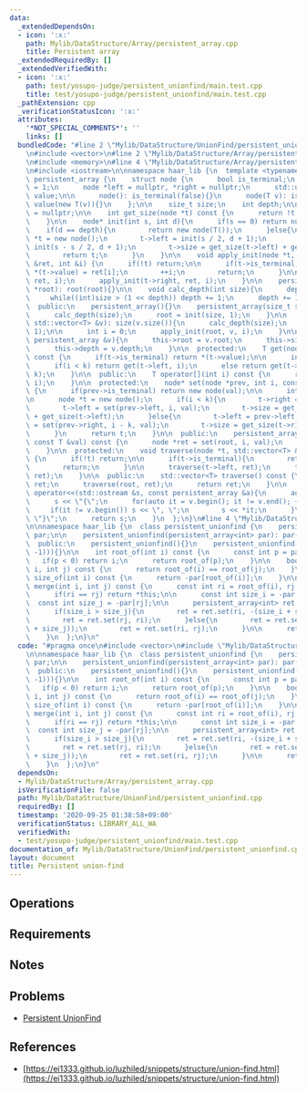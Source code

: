 ```yaml
---
data:
  _extendedDependsOn:
  - icon: ':x:'
    path: Mylib/DataStructure/Array/persistent_array.cpp
    title: Persistent array
  _extendedRequiredBy: []
  _extendedVerifiedWith:
  - icon: ':x:'
    path: test/yosupo-judge/persistent_unionfind/main.test.cpp
    title: test/yosupo-judge/persistent_unionfind/main.test.cpp
  _pathExtension: cpp
  _verificationStatusIcon: ':x:'
  attributes:
    '*NOT_SPECIAL_COMMENTS*': ''
    links: []
  bundledCode: "#line 2 \"Mylib/DataStructure/UnionFind/persistent_unionfind.cpp\"\
    \n#include <vector>\n#line 2 \"Mylib/DataStructure/Array/persistent_array.cpp\"\
    \n#include <memory>\n#line 4 \"Mylib/DataStructure/Array/persistent_array.cpp\"\
    \n#include <iostream>\n\nnamespace haar_lib {\n  template <typename T>\n  class\
    \ persistent_array {\n    struct node {\n      bool is_terminal;\n      int size\
    \ = 1;\n      node *left = nullptr, *right = nullptr;\n      std::unique_ptr<T>\
    \ value;\n\n      node(): is_terminal(false){}\n      node(T v): is_terminal(true),\
    \ value(new T(v)){}\n    };\n\n    size_t size;\n    int depth;\n\n    node* root\
    \ = nullptr;\n\n    int get_size(node *t) const {\n      return !t ? 0 : t->size;\n\
    \    }\n\n    node* init(int s, int d){\n      if(s == 0) return nullptr;\n  \
    \    if(d == depth){\n        return new node(T());\n      }else{\n        node\
    \ *t = new node();\n        t->left = init(s / 2, d + 1);\n        t->right =\
    \ init(s - s / 2, d + 1);\n        t->size = get_size(t->left) + get_size(t->right);\n\
    \        return t;\n      }\n    }\n\n    void apply_init(node *t, const std::vector<T>\
    \ &ret, int &i) {\n      if(!t) return;\n\n      if(t->is_terminal){\n       \
    \ *(t->value) = ret[i];\n        ++i;\n        return;\n      }\n\n      apply_init(t->left,\
    \ ret, i);\n      apply_init(t->right, ret, i);\n    }\n\n    persistent_array(node\
    \ *root): root(root){}\n\n    void calc_depth(int size){\n      depth = 1;\n \
    \     while((int)size > (1 << depth)) depth += 1;\n      depth += 1;\n    }\n\n\
    \  public:\n    persistent_array(){}\n    persistent_array(size_t size): size(size){\n\
    \      calc_depth(size);\n      root = init(size, 1);\n    }\n\n    persistent_array(const\
    \ std::vector<T> &v): size(v.size()){\n      calc_depth(size);\n      root = init(size,\
    \ 1);\n\n      int i = 0;\n      apply_init(root, v, i);\n    }\n\n    persistent_array(const\
    \ persistent_array &v){\n      this->root = v.root;\n      this->size = v.size;\n\
    \      this->depth = v.depth;\n    }\n\n  protected:\n    T get(node *t, int i)\
    \ const {\n      if(t->is_terminal) return *(t->value);\n\n      int k = get_size(t->left);\n\
    \      if(i < k) return get(t->left, i);\n      else return get(t->right, i -\
    \ k);\n    }\n\n  public:\n    T operator[](int i) const {\n      return get(root,\
    \ i);\n    }\n\n  protected:\n    node* set(node *prev, int i, const T &val) const\
    \ {\n      if(prev->is_terminal) return new node(val);\n\n      int k = get_size(prev->left);\n\
    \n      node *t = new node();\n      if(i < k){\n        t->right = prev->right;\n\
    \        t->left = set(prev->left, i, val);\n        t->size = get_size(t->right)\
    \ + get_size(t->left);\n      }else{\n        t->left = prev->left;\n        t->right\
    \ = set(prev->right, i - k, val);\n        t->size = get_size(t->right) + get_size(t->left);\n\
    \      }\n      return t;\n    }\n\n  public:\n    persistent_array set(int i,\
    \ const T &val) const {\n      node *ret = set(root, i, val);\n      return persistent_array(ret);\n\
    \    }\n\n  protected:\n    void traverse(node *t, std::vector<T> &ret) const\
    \ {\n      if(!t) return;\n\n      if(t->is_terminal){\n        ret.push_back(*(t->value));\n\
    \        return;\n      }\n\n      traverse(t->left, ret);\n      traverse(t->right,\
    \ ret);\n    }\n\n  public:\n    std::vector<T> traverse() const {\n      std::vector<T>\
    \ ret;\n      traverse(root, ret);\n      return ret;\n    }\n\n    friend std::ostream&\
    \ operator<<(std::ostream &s, const persistent_array &a){\n      auto v = a.traverse();\n\
    \      s << \"{\";\n      for(auto it = v.begin(); it != v.end(); ++it){\n   \
    \     if(it != v.begin()) s << \", \";\n        s << *it;\n      }\n      s <<\
    \ \"}\";\n      return s;\n    }\n  };\n}\n#line 4 \"Mylib/DataStructure/UnionFind/persistent_unionfind.cpp\"\
    \n\nnamespace haar_lib {\n  class persistent_unionfind {\n    persistent_array<int>\
    \ par;\n\n    persistent_unionfind(persistent_array<int> par): par(par){}\n\n\
    \  public:\n    persistent_unionfind(){}\n    persistent_unionfind(int n): par(persistent_array<int>(std::vector<int>(n,\
    \ -1))){}\n\n    int root_of(int i) const {\n      const int p = par[i];\n   \
    \   if(p < 0) return i;\n      return root_of(p);\n    }\n\n    bool is_same(int\
    \ i, int j) const {\n      return root_of(i) == root_of(j);\n    }\n\n    int\
    \ size_of(int i) const {\n      return -par[root_of(i)];\n    }\n\n    persistent_unionfind\
    \ merge(int i, int j) const {\n      const int ri = root_of(i), rj = root_of(j);\n\
    \      if(ri == rj) return *this;\n\n      const int size_i = -par[ri];\n    \
    \  const int size_j = -par[rj];\n\n      persistent_array<int> ret = par;\n\n\
    \      if(size_i > size_j){\n        ret = ret.set(ri, -(size_i + size_j));\n\
    \        ret = ret.set(rj, ri);\n      }else{\n        ret = ret.set(rj, -(size_i\
    \ + size_j));\n        ret = ret.set(ri, rj);\n      }\n\n      return persistent_unionfind(ret);\n\
    \    }\n  };\n}\n"
  code: "#pragma once\n#include <vector>\n#include \"Mylib/DataStructure/Array/persistent_array.cpp\"\
    \n\nnamespace haar_lib {\n  class persistent_unionfind {\n    persistent_array<int>\
    \ par;\n\n    persistent_unionfind(persistent_array<int> par): par(par){}\n\n\
    \  public:\n    persistent_unionfind(){}\n    persistent_unionfind(int n): par(persistent_array<int>(std::vector<int>(n,\
    \ -1))){}\n\n    int root_of(int i) const {\n      const int p = par[i];\n   \
    \   if(p < 0) return i;\n      return root_of(p);\n    }\n\n    bool is_same(int\
    \ i, int j) const {\n      return root_of(i) == root_of(j);\n    }\n\n    int\
    \ size_of(int i) const {\n      return -par[root_of(i)];\n    }\n\n    persistent_unionfind\
    \ merge(int i, int j) const {\n      const int ri = root_of(i), rj = root_of(j);\n\
    \      if(ri == rj) return *this;\n\n      const int size_i = -par[ri];\n    \
    \  const int size_j = -par[rj];\n\n      persistent_array<int> ret = par;\n\n\
    \      if(size_i > size_j){\n        ret = ret.set(ri, -(size_i + size_j));\n\
    \        ret = ret.set(rj, ri);\n      }else{\n        ret = ret.set(rj, -(size_i\
    \ + size_j));\n        ret = ret.set(ri, rj);\n      }\n\n      return persistent_unionfind(ret);\n\
    \    }\n  };\n}\n"
  dependsOn:
  - Mylib/DataStructure/Array/persistent_array.cpp
  isVerificationFile: false
  path: Mylib/DataStructure/UnionFind/persistent_unionfind.cpp
  requiredBy: []
  timestamp: '2020-09-25 01:38:58+09:00'
  verificationStatus: LIBRARY_ALL_WA
  verifiedWith:
  - test/yosupo-judge/persistent_unionfind/main.test.cpp
documentation_of: Mylib/DataStructure/UnionFind/persistent_unionfind.cpp
layout: document
title: Persistent union-find
---
```


## Operations

## Requirements

## Notes

## Problems

- [Persistent UnionFind](https://judge.yosupo.jp/problem/persistent_unionfind)

## References

- [https://ei1333.github.io/luzhiled/snippets/structure/union-find.html](https://ei1333.github.io/luzhiled/snippets/structure/union-find.html)
